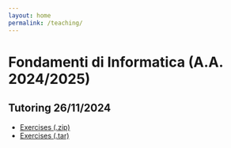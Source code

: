 ```yaml
---
layout: home
permalink: /teaching/
---
```


<h1> Fondamenti di Informatica (A.A. 2024/2025)</h1>

<h2> Tutoring 26/11/2024 </h2>
<ul>
    <li> <a href="{{ site.baseurl }}/folders/exercises.zip">Exercises (.zip)</a></li>
    <li> <a href="{{ site.baseurl }}/folders/exercises.tar">Exercises (.tar)</a></li>
</ul>
